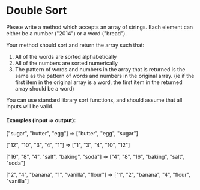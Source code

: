 # Double Sort

Please write a method which accepts an array of strings. Each element can either be a number ("2014") or a word ("bread").

Your method should sort and return the array such that:

1. All of the words are sorted alphabetically
2. All of the numbers are sorted numerically
3. The pattern of words and numbers in the array that is returned is the same as the pattern of words and numbers in the original array. (ie if the first item in the original array is a word, the first item in the returned array should be a word)

You can use standard library sort functions, and should assume that all inputs will be valid.

#### Examples (input => output):

["sugar", "butter", "egg"] 
=> ["butter", "egg", "sugar"]

["12", "10", "3", "4", "1"]
=> ["1", "3", "4", "10", "12"]

["16", "8", "4", "salt", "baking", "soda"]
=> ["4", "8", "16", "baking", "salt", "soda"]

["2", "4", "banana", "1", "vanilla", "flour"]
=> ["1", "2", "banana", "4", "flour", "vanilla"]